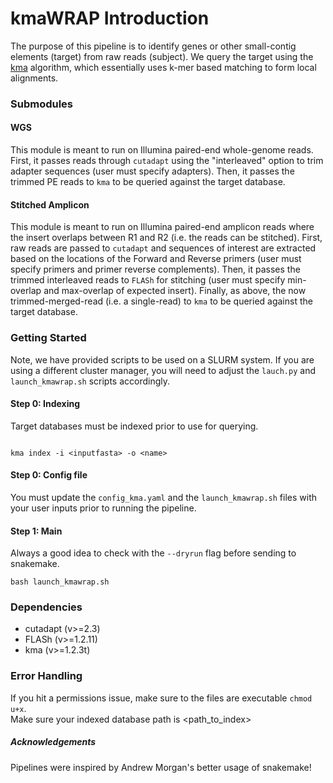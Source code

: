 # kmaWRAP Introduction
The purpose of this pipeline is to identify genes or other small-contig elements (target) from raw reads (subject). We query the target using the [kma](https://bmcbioinformatics.biomedcentral.com/articles/10.1186/s12859-018-2336-6) algorithm, which essentially uses k-mer based matching to form local alignments.

### Submodules
#### WGS
This module is meant to run on Illumina paired-end whole-genome reads. First, it passes reads through `cutadapt` using the "interleaved" option to trim adapter sequences (user must specify adapters). Then, it passes the trimmed PE reads to `kma` to be queried against the target database.

#### Stitched Amplicon
This module is meant to run on Illumina paired-end amplicon reads where the insert overlaps between R1 and R2 (i.e. the reads can be stitched). First, raw reads are passed to `cutadapt` and sequences of interest are extracted based on the locations of the Forward and Reverse primers (user must specify primers and primer reverse complements). Then, it passes the trimmed interleaved reads to `FLASh` for stitching (user must specify min-overlap and max-overlap of expected insert). Finally, as above, the now trimmed-merged-read (i.e. a single-read) to `kma` to be queried against the target database.


### Getting Started
Note, we have provided scripts to be used on a SLURM system. If you are using a different cluster manager, you will need to adjust the `lauch.py` and `launch_kmawrap.sh` scripts accordingly.   

#### Step 0: Indexing
Target databases must be indexed prior to use for querying.  

```

kma index -i <inputfasta> -o <name>

```
#### Step 0: Config file
You must update the `config_kma.yaml` and the `launch_kmawrap.sh` files with your user inputs prior to running the pipeline.

#### Step 1: Main
Always a good idea to check with the `--dryrun` flag before sending to snakemake.

```
bash launch_kmawrap.sh
```

### Dependencies
* cutadapt (v>=2.3)
* FLASh (v>=1.2.11)
* kma (v>=1.2.3t)


### Error Handling
If you hit a permissions issue, make sure to the files are executable `chmod u+x`.   
Make sure your indexed database path is <path_to_index><name>
  
  
##### Acknowledgements
Pipelines were inspired by Andrew Morgan's better usage of snakemake! 
